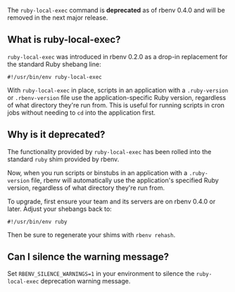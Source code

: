 The `ruby-local-exec` command is **deprecated** as of rbenv 0.4.0 and will be removed in the next major release.

## What is ruby-local-exec?

`ruby-local-exec` was introduced in rbenv 0.2.0 as a drop-in replacement for the standard Ruby shebang line:

    #!/usr/bin/env ruby-local-exec

With `ruby-local-exec` in place, scripts in an application with a `.ruby-version` or `.rbenv-version` file use the application-specific Ruby version, regardless of what directory they're run from. This is useful for running scripts in cron jobs without needing to `cd` into the application first.

## Why is it deprecated?

The functionality provided by `ruby-local-exec` has been rolled into the standard `ruby` shim provided by rbenv. 

Now, when you run scripts or binstubs in an application with a `.ruby-version` file, rbenv will automatically use the application's specified Ruby version, regardless of what directory they're run from.

To upgrade, first ensure your team and its servers are on rbenv 0.4.0 or later. Adjust your shebangs back to:

    #!/usr/bin/env ruby

Then be sure to regenerate your shims with `rbenv rehash`.

## Can I silence the warning message?

Set `RBENV_SILENCE_WARNINGS=1` in your environment to silence the `ruby-local-exec` deprecation warning message.
